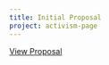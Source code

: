 ```yaml
---
title: Initial Proposal
project: activism-page
---
```


[View Proposal](https://docs.google.com/document/d/1W4QqnZQIByclaAcMi_oaDy34torrk4m-Yn7jX77YuzE/edit#heading=h.n7lw1m7zlksi)